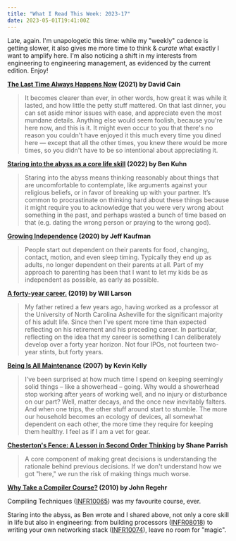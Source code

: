 ```yaml
---
title: "What I Read This Week: 2023-17"
date: 2023-05-01T19:41:00Z
---
```


Late, again. I'm unapologetic this time: while my "weekly" cadence is getting slower, it also gives me more time to think & _curate_ what exactly I want to amplify here. I'm also noticing a shift in my interests from engineering to engineering management, as evidenced by the current edition. Enjoy!


**[The Last Time Always Happens Now](https://www.raptitude.com/2021/09/the-last-time-always-happens-now/) (2021) by David Cain**

> It becomes clearer than ever, in other words, how great it was while it lasted, and how little the petty stuff mattered. On that last dinner, you can set aside minor issues with ease, and appreciate even the most mundane details. Anything else would seem foolish, because you're here now, and this is it. It might even occur to you that there's no reason you couldn't have enjoyed it this much every time you dined here &mdash; except that all the other times, you knew there would be more times, so you didn't have to be so intentional about appreciating it.


**[Staring into the abyss as a core life skill](https://www.benkuhn.net/abyss/) (2022) by Ben Kuhn**

> Staring into the abyss means thinking reasonably about things that are uncomfortable to contemplate, like arguments against your religious beliefs, or in favor of breaking up with your partner. It’s common to procrastinate on thinking hard about these things because it might require you to acknowledge that you were very wrong about something in the past, and perhaps wasted a bunch of time based on that (e.g. dating the wrong person or praying to the wrong god).


**[Growing Independence](https://www.jefftk.com/p/growing-independence) (2020) by Jeff Kaufman**

> People start out dependent on their parents for food, changing, contact, motion, and even sleep timing. Typically they end up as adults, no longer dependent on their parents at all. Part of my approach to parenting has been that I want to let my kids be as independent as possible, as early as possible. 


**[A forty-year career.](https://lethain.com/forty-year-career/) (2019) by Will Larson**

> My father retired a few years ago, having worked as a professor at the University of North Carolina Asheville for the significant majority of his adult life. Since then I’ve spent more time than expected reflecting on his retirement and his preceding career. In particular, reflecting on the idea that my career is something I can deliberately develop over a forty year horizon. Not four IPOs, not fourteen two-year stints, but forty years.


**[Being Is All Maintenance](https://kk.org/thetechnium/being-is-all-ma/) (2007) by Kevin Kelly**

> I’ve been surprised at how much time I spend on keeping seemingly solid things – like a showerhead – going. Why would a showerhead stop working after years of working well, and no injury or disturbance on our part? Well, matter decays, and the once new inevitably falters. And when one trips, the other stuff around start to stumble. The more our household becomes an ecology of devices, all somewhat dependent on each other, the more time they require for keeping them healthy. I feel as if I am a vet for gear.


**[Chesterton's Fence: A Lesson in Second Order Thinking](https://fs.blog/chestertons-fence/) by Shane Parrish**

> A core component of making great decisions is understanding the rationale behind previous decisions. If we don't understand how we got "here," we run the risk of making things much worse.


**[Why Take a Compiler Course?](https://blog.regehr.org/archives/169) (2010) by John Regehr**

Compiling Techniques ([INFR10065](http://www.drps.ed.ac.uk/19-20/dpt/cxinfr10065.htm)) was my favourite course, ever.

Staring into the abyss, as Ben wrote and I shared above, not only a core skill in life but also in engineering: from building processors ([INFR08018](http://www.drps.ed.ac.uk/18-19/dpt/cxinfr08018.htm)) to writing your own networking stack ([INFR10074](http://www.drps.ed.ac.uk/20-21/dpt/cxinfr10074.htm)), leave no room for "magic".

